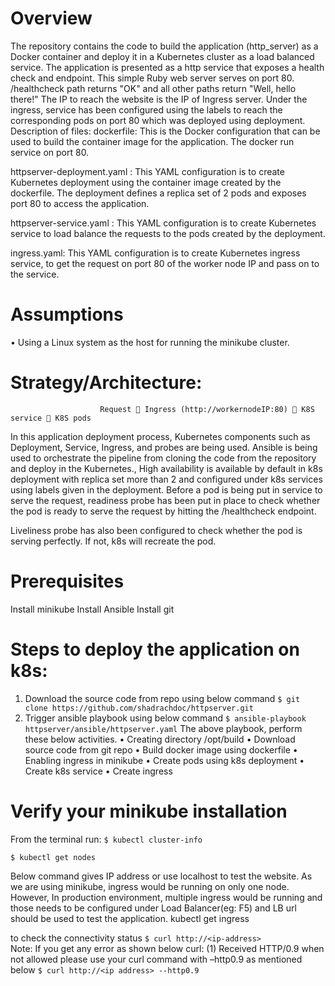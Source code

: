 


# Overview
 The repository contains the code to build the application (http_server) as a Docker container and deploy it in a Kubernetes cluster as a load balanced service.
The application is presented as a http service that exposes a health check and endpoint. This simple Ruby web server serves on port 80. /healthcheck path returns "OK" and all other paths return "Well, hello there!"
The IP to reach the website is the IP of Ingress server. Under the ingress, service has been configured using the labels to reach the corresponding pods on port 80 which was deployed using deployment.
Description of files:
dockerfile: This is the Docker configuration that can be used to build the container image for the application. The docker run service on port 80.

httpserver-deployment.yaml : This YAML configuration is to create Kubernetes deployment using the container image created by the dockerfile. The deployment defines a replica set of 2 pods and exposes port 80 to access the application.

httpserver-service.yaml : This YAML configuration is to create Kubernetes service to load balance the requests to the pods created by the deployment.

ingress.yaml: This YAML configuration is to create Kubernetes ingress service, to get the request on port 80 of the worker node IP and pass on to the service.


# Assumptions
•	Using a Linux system as the host for running the minikube cluster.

# Strategy/Architecture:
                        Request  Ingress (http://workernodeIP:80)  K8S service  K8S pods
In this application deployment process, Kubernetes components such as Deployment, Service, Ingress, and probes are being used. Ansible is being used to orchestrate the pipeline from cloning the code from the repository and deploy in the Kubernetes.,
High availability is available by default in k8s deployment with replica set more than 2 and configured under k8s services using labels given in the deployment.
Before a pod is being put in service to serve the request, readiness probe has been put in place to check whether the pod is ready to serve the request by hitting the /healthcheck endpoint.

Liveliness probe has also been configured to check whether the pod is serving perfectly. If not, k8s will recreate the pod.

# Prerequisites
Install minikube 
Install Ansible 
Install git

# Steps to deploy the application on k8s:
1)	Download the source code from repo using below command 
         `$ git clone https://github.com/shadrachdoc/httpserver.git`
2)	Trigger ansible playbook using below command
          `$ ansible-playbook httpserver/ansible/httpserver.yaml`
The above playbook, perform these below activities.
•	Creating directory /opt/build 
•	Download source code from git repo 
•	Build docker image using dockerfile 
•	Enabling ingress in minikube
•	Create pods using k8s deployment 
•	Create k8s service
•	Create ingress 


# Verify your minikube installation
From the terminal run:
`$ kubectl cluster-info`

`$ kubectl get nodes`

 
Below command gives IP address or use localhost to test the website. As we are using minikube, ingress would be running on only one node. However, In production environment, multiple ingress would be running and those needs to be configured under Load Balancer(eg: F5) and LB url should be used to test the application.
kubectl get ingress 
 

to check the connectivity status 
`$ curl http://<ip-address> `    
Note: If you get any error as shown below
curl: (1) Received HTTP/0.9 when not allowed
please use your curl command with –http0.9 as mentioned below 
`$ curl http://<ip address> --http0.9`

